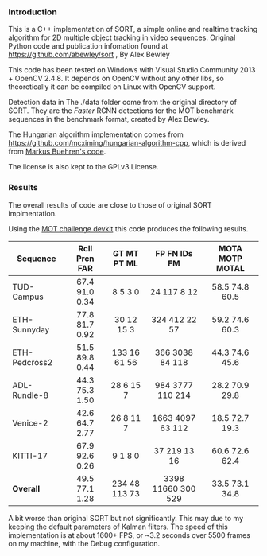
### Introduction

This is a C++ implementation of SORT, a simple online and realtime tracking algorithm for 2D multiple object tracking in video sequences.
Original Python code and publication infomation found at https://github.com/abewley/sort , By Alex Bewley

This code has been tested on Windows with Visual Studio Community 2013 + OpenCV 2.4.8. It depends on OpenCV without any other libs, so theoretically it can be compiled on Linux with OpenCV support.

Detection data in The ./data folder come from the original directory of SORT. They are the *Faster* RCNN detections for the MOT benchmark sequences in the benchmark format, created by Alex Bewley.

The Hungarian algorithm implementation comes from https://github.com/mcximing/hungarian-algorithm-cpp, which is derived from [Markus Buehren's code](http://www.mathworks.com/matlabcentral/fileexchange/6543-functions-for-the-rectangular-assignment-problem).

The license is also kept to the GPLv3 License.

### Results

The overall results of code are close to those of original SORT implmentation.

Using the [MOT challenge devkit](https://motchallenge.net/devkit/) this code produces the following results.

 Sequence       | Rcll  Prcn   FAR| GT  MT  PT  ML|   FP    FN  IDs   FM|  MOTA  MOTP MOTAL
--------------- |:---------------:|:-------------:|:-------------------:|:------------------:
 TUD-Campus     | 67.4  91.0  0.34|  8   5   3   0|   24   117    8   12|  58.5  74.8  60.5
 ETH-Sunnyday   | 77.8  81.7  0.92| 30  12  15   3|  324   412   22   57|  59.2  74.6  60.3
 ETH-Pedcross2  | 51.5  89.8  0.44|133  16  61  56|  366  3038   84  118|  44.3  74.6  45.6
 ADL-Rundle-8   | 44.3  75.3  1.50| 28   6  15   7|  984  3777  110  214|  28.2  70.9  29.8
 Venice-2       | 42.6  64.7  2.77| 26   8  11   7| 1663  4097   63  112|  18.5  72.7  19.3
 KITTI-17       | 67.9  92.6  0.26|  9   1   8   0|   37   219   13   16|  60.6  72.6  62.4
 **Overall**    | 49.5  77.1  1.28|234  48 113  73| 3398 11660  300  529|  33.5  73.1  34.8

A bit worse than original SORT but not significantly. This may due to my keeping the default parameters of Kalman filters.
The speed of this implementation is at about 1600+ FPS, or ~3.2 seconds over 5500 frames on my machine, with the Debug configuration. 

